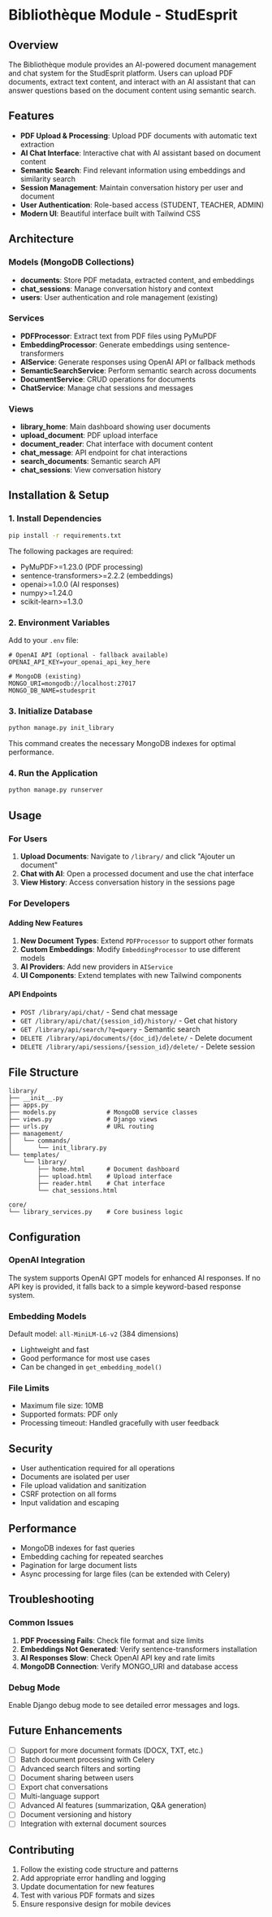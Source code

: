 # Bibliothèque Module - StudEsprit

## Overview

The Bibliothèque module provides an AI-powered document management and chat system for the StudEsprit platform. Users can upload PDF documents, extract text content, and interact with an AI assistant that can answer questions based on the document content using semantic search.

## Features

- **PDF Upload & Processing**: Upload PDF documents with automatic text extraction
- **AI Chat Interface**: Interactive chat with AI assistant based on document content
- **Semantic Search**: Find relevant information using embeddings and similarity search
- **Session Management**: Maintain conversation history per user and document
- **User Authentication**: Role-based access (STUDENT, TEACHER, ADMIN)
- **Modern UI**: Beautiful interface built with Tailwind CSS

## Architecture

### Models (MongoDB Collections)

- **documents**: Store PDF metadata, extracted content, and embeddings
- **chat_sessions**: Manage conversation history and context
- **users**: User authentication and role management (existing)

### Services

- **PDFProcessor**: Extract text from PDF files using PyMuPDF
- **EmbeddingProcessor**: Generate embeddings using sentence-transformers
- **AIService**: Generate responses using OpenAI API or fallback methods
- **SemanticSearchService**: Perform semantic search across documents
- **DocumentService**: CRUD operations for documents
- **ChatService**: Manage chat sessions and messages

### Views

- **library_home**: Main dashboard showing user documents
- **upload_document**: PDF upload interface
- **document_reader**: Chat interface with document content
- **chat_message**: API endpoint for chat interactions
- **search_documents**: Semantic search API
- **chat_sessions**: View conversation history

## Installation & Setup

### 1. Install Dependencies

```bash
pip install -r requirements.txt
```

The following packages are required:
- PyMuPDF>=1.23.0 (PDF processing)
- sentence-transformers>=2.2.2 (embeddings)
- openai>=1.0.0 (AI responses)
- numpy>=1.24.0
- scikit-learn>=1.3.0

### 2. Environment Variables

Add to your `.env` file:

```env
# OpenAI API (optional - fallback available)
OPENAI_API_KEY=your_openai_api_key_here

# MongoDB (existing)
MONGO_URI=mongodb://localhost:27017
MONGO_DB_NAME=studesprit
```

### 3. Initialize Database

```bash
python manage.py init_library
```

This command creates the necessary MongoDB indexes for optimal performance.

### 4. Run the Application

```bash
python manage.py runserver
```

## Usage

### For Users

1. **Upload Documents**: Navigate to `/library/` and click "Ajouter un document"
2. **Chat with AI**: Open a processed document and use the chat interface
3. **View History**: Access conversation history in the sessions page

### For Developers

#### Adding New Features

1. **New Document Types**: Extend `PDFProcessor` to support other formats
2. **Custom Embeddings**: Modify `EmbeddingProcessor` to use different models
3. **AI Providers**: Add new providers in `AIService`
4. **UI Components**: Extend templates with new Tailwind components

#### API Endpoints

- `POST /library/api/chat/` - Send chat message
- `GET /library/api/chat/{session_id}/history/` - Get chat history
- `GET /library/api/search/?q=query` - Semantic search
- `DELETE /library/api/documents/{doc_id}/delete/` - Delete document
- `DELETE /library/api/sessions/{session_id}/delete/` - Delete session

## File Structure

```
library/
├── __init__.py
├── apps.py
├── models.py              # MongoDB service classes
├── views.py               # Django views
├── urls.py                # URL routing
├── management/
│   └── commands/
│       └── init_library.py
└── templates/
    └── library/
        ├── home.html      # Document dashboard
        ├── upload.html    # Upload interface
        ├── reader.html    # Chat interface
        └── chat_sessions.html

core/
└── library_services.py    # Core business logic
```

## Configuration

### OpenAI Integration

The system supports OpenAI GPT models for enhanced AI responses. If no API key is provided, it falls back to a simple keyword-based response system.

### Embedding Models

Default model: `all-MiniLM-L6-v2` (384 dimensions)
- Lightweight and fast
- Good performance for most use cases
- Can be changed in `get_embedding_model()`

### File Limits

- Maximum file size: 10MB
- Supported formats: PDF only
- Processing timeout: Handled gracefully with user feedback

## Security

- User authentication required for all operations
- Documents are isolated per user
- File upload validation and sanitization
- CSRF protection on all forms
- Input validation and escaping

## Performance

- MongoDB indexes for fast queries
- Embedding caching for repeated searches
- Pagination for large document lists
- Async processing for large files (can be extended with Celery)

## Troubleshooting

### Common Issues

1. **PDF Processing Fails**: Check file format and size limits
2. **Embeddings Not Generated**: Verify sentence-transformers installation
3. **AI Responses Slow**: Check OpenAI API key and rate limits
4. **MongoDB Connection**: Verify MONGO_URI and database access

### Debug Mode

Enable Django debug mode to see detailed error messages and logs.

## Future Enhancements

- [ ] Support for more document formats (DOCX, TXT, etc.)
- [ ] Batch document processing with Celery
- [ ] Advanced search filters and sorting
- [ ] Document sharing between users
- [ ] Export chat conversations
- [ ] Multi-language support
- [ ] Advanced AI features (summarization, Q&A generation)
- [ ] Document versioning and history
- [ ] Integration with external document sources

## Contributing

1. Follow the existing code structure and patterns
2. Add appropriate error handling and logging
3. Update documentation for new features
4. Test with various PDF formats and sizes
5. Ensure responsive design for mobile devices
